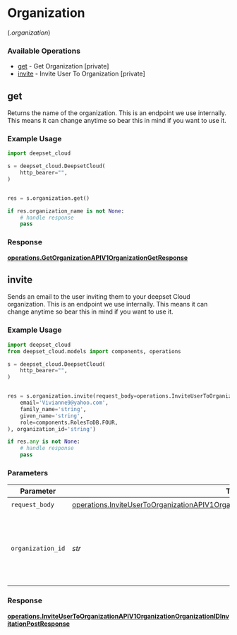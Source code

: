 # Organization
(*.organization*)

### Available Operations

* [get](#get) - Get Organization [private]
* [invite](#invite) - Invite User To Organization [private]

## get

Returns the name of the organization. This is an endpoint we use internally. This means it can change anytime so bear this in mind if you want to use it.

### Example Usage

```python
import deepset_cloud

s = deepset_cloud.DeepsetCloud(
    http_bearer="",
)


res = s.organization.get()

if res.organization_name is not None:
    # handle response
    pass
```


### Response

**[operations.GetOrganizationAPIV1OrganizationGetResponse](../../models/operations/getorganizationapiv1organizationgetresponse.md)**


## invite

Sends an email to the user inviting them to your deepset Cloud organization. This is an endpoint we use internally. This means it can change anytime so bear this in mind if you want to use it.

### Example Usage

```python
import deepset_cloud
from deepset_cloud.models import components, operations

s = deepset_cloud.DeepsetCloud(
    http_bearer="",
)


res = s.organization.invite(request_body=operations.InviteUserToOrganizationAPIV1OrganizationOrganizationIDInvitationPostUserInvitation(
    email='Vivianne9@yahoo.com',
    family_name='string',
    given_name='string',
    role=components.RolesToDB.FOUR,
), organization_id='string')

if res.any is not None:
    # handle response
    pass
```

### Parameters

| Parameter                                                                                                                                                                                                        | Type                                                                                                                                                                                                             | Required                                                                                                                                                                                                         | Description                                                                                                                                                                                                      |
| ---------------------------------------------------------------------------------------------------------------------------------------------------------------------------------------------------------------- | ---------------------------------------------------------------------------------------------------------------------------------------------------------------------------------------------------------------- | ---------------------------------------------------------------------------------------------------------------------------------------------------------------------------------------------------------------- | ---------------------------------------------------------------------------------------------------------------------------------------------------------------------------------------------------------------- |
| `request_body`                                                                                                                                                                                                   | [operations.InviteUserToOrganizationAPIV1OrganizationOrganizationIDInvitationPostUserInvitation](../../models/operations/inviteusertoorganizationapiv1organizationorganizationidinvitationpostuserinvitation.md) | :heavy_check_mark:                                                                                                                                                                                               | N/A                                                                                                                                                                                                              |
| `organization_id`                                                                                                                                                                                                | *str*                                                                                                                                                                                                            | :heavy_check_mark:                                                                                                                                                                                               | A unique identifier of the organization. You can obtain it from Get Organization.                                                                                                                                |


### Response

**[operations.InviteUserToOrganizationAPIV1OrganizationOrganizationIDInvitationPostResponse](../../models/operations/inviteusertoorganizationapiv1organizationorganizationidinvitationpostresponse.md)**

